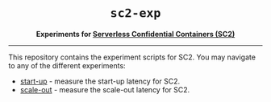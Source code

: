 <div align="center">
  <h1><code>sc2-exp</code></h1>

  <p>
    <strong>Experiments for
    <a href="https://github.com/sc2-sys/">Serverless Confidential Containers (SC2)</a></strong>
  </p>
  <hr>
</div>

This repository contains the experiment scripts for SC2. You may navigate
to any of the different experiments:
* [start-up](./start-up/README.md) - measure the start-up latency for SC2.
* [scale-out](./scale-out/README.md) - measure the scale-out latency for SC2.
